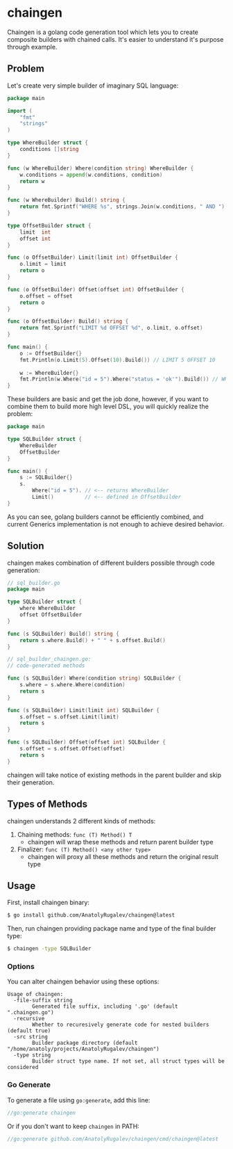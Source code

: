 # chaingen

Chaingen is a golang code generation tool which lets you to create composite builders with chained calls. It's easier to understand it's purpose through example.

## Problem

Let's create very simple builder of imaginary SQL language:

```go
package main

import (
	"fmt"
	"strings"
)

type WhereBuilder struct {
	conditions []string
}

func (w WhereBuilder) Where(condition string) WhereBuilder {
	w.conditions = append(w.conditions, condition)
	return w
}

func (w WhereBuilder) Build() string {
	return fmt.Sprintf("WHERE %s", strings.Join(w.conditions, " AND "))
}

type OffsetBuilder struct {
	limit  int
	offset int
}

func (o OffsetBuilder) Limit(limit int) OffsetBuilder {
	o.limit = limit
	return o
}

func (o OffsetBuilder) Offset(offset int) OffsetBuilder {
	o.offset = offset
	return o
}

func (o OffsetBuilder) Build() string {
	return fmt.Sprintf("LIMIT %d OFFSET %d", o.limit, o.offset)
}

func main() {
	o := OffsetBuilder{}
    fmt.Println(o.Limit(5).Offset(10).Build()) // LIMIT 5 OFFSET 10
	
	w := WhereBuilder{}
	fmt.Println(w.Where("id = 5").Where("status = 'ok'").Build()) // WHERE ID = 5 AND status = 'ok'
}

```

These builders are basic and get the job done, however, if you want to combine them to build more high level DSL, you will quickly realize the problem:

```go
package main

type SQLBuilder struct {
	WhereBuilder
	OffsetBuilder
}

func main() {
	s := SQLBuilder{}
	s.
		Where("id = 5"). // <-- returns WhereBuilder
		Limit()          // <-- defined in OffsetBuilder 
}
```

As you can see, golang builders cannot be efficiently combined, and current Generics implementation is not enough to achieve desired behavior.

## Solution

chaingen makes combination of different builders possible through code generation:

```go
// sql_builder.go
package main

type SQLBuilder struct {
	where WhereBuilder
	offset OffsetBuilder
}

func (s SQLBuilder) Build() string {
    return s.where.Build() + " " + s.offset.Build()
}

// sql_builder_chaingen.go: 
// code-generated methods

func (s SQLBuilder) Where(condition string) SQLBuilder {
	s.where = s.where.Where(condition)
	return s
}

func (s SQLBuilder) Limit(limit int) SQLBuilder {
	s.offset = s.offset.Limit(limit)
	return s
}

func (s SQLBuilder) Offset(offset int) SQLBuilder {
	s.offset = s.offset.Offset(offset)
	return s
}

```

chaingen will take notice of existing methods in the parent builder and skip their generation.

## Types of Methods

chaingen understands 2 different kinds of methods:

1. Chaining methods: `func (T) Method() T`
    * chaingen will wrap these methods and return parent builder type
2. Finalizer: `func (T) Method() <any other type>`
    * chaingen will proxy all these methods and return the original result type

## Usage

First, install chaingen binary:

```bash
$ go install github.com/AnatolyRugalev/chaingen@latest
```

Then, run chaingen providing package name and type of the final builder type:

```bash
$ chaingen -type SQLBuilder
```

### Options

You can alter chaingen behavior using these options:

```
Usage of chaingen:
  -file-suffix string
        Generated file suffix, including '.go' (default ".chaingen.go")
  -recursive
        Whether to recuresively generate code for nested builders (default true)
  -src string
        Builder package directory (default "/home/anatoly/projects/AnatolyRugalev/chaingen")
  -type string
        Builder struct type name. If not set, all struct types will be considered
```

### Go Generate

To generate a file using `go:generate`, add this line:

```go
//go:generate chaingen
```

Or if you don't want to keep `chaingen` in PATH:

```go
//go:generate github.com/AnatolyRugalev/chaingen/cmd/chaingen@latest
```
